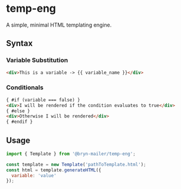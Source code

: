 # temp-eng
A simple, minimal HTML templating engine.

## Syntax
### Variable Substitution
```html
<div>This is a variable -> {{ variable_name }}</div>
```

### Conditionals
```html
{ #if (variable === false) }
<div>I will be rendered if the condition evaluates to true</div>
{ #else }
<div>Otherwise I will be rendered</div>
{ #endif }
```

## Usage
```javascript
import { Template } from '@bryn-mailer/temp-eng';

const template = new Template('pathToTemplate.html');
const html = template.generateHTML({
  variable: 'value'
});
```
